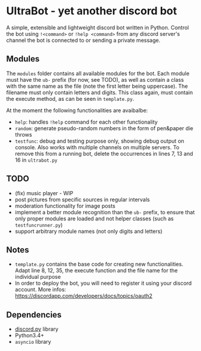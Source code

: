 # UltraBot - yet another discord bot

A simple, extensible and lightweight discord bot written in Python. Control the bot using `!<command>` or `!help <command>` from any discord server's channel the bot is connected to or sending a private message.


## Modules

The `modules` folder contains all available modules for the bot. Each module must have the `ub-` prefix (for now, see TODO), as well as contain a class with the same name as the file (note the first letter being uppercase). The filename must only contain letters and digits. This class again, must contain the execute method, as can be seen in `template.py`.

At the moment the following functionalities are avaibalbe:
* `help`: handles `!help` command for each other functionality
* `random`: generate pseudo-random numbers in the form of pen&paper die throws
* `testfunc`: debug and testing purpose only, showing debug output on console. Also works with multiple channels on multiple servers. To remove this from a running bot, delete the occurrences in lines 7, 13 and 16 in `ultrabot.py` 


## TODO

* (fix) music player - WIP
* post pictures from specific sources in regular intervals
* moderation functionality for image posts
* implement a better module recognition than the `ub-` prefix, to ensure that only proper modules are loaded and not helper classes (such as `testfuncrunner.py`)
* support arbitrary module names (not only digits and letters)


## Notes

* `template.py` contains the base code for creating new functionalities. Adapt line 8, 12, 35, the execute function and the file name for the individual purpose
* In order to deploy the bot, you will need to register it using your discord account. More infos: https://discordapp.com/developers/docs/topics/oauth2


## Dependencies

* [discord.py](https://github.com/Rapptz/discord.py) library
* Python3.4+
* `asyncio` library
